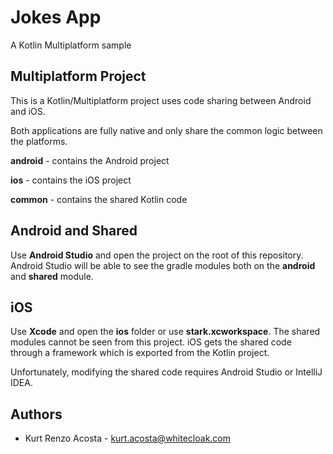 # Jokes App

A Kotlin Multiplatform sample 

## Multiplatform Project

This is a Kotlin/Multiplatform project uses code sharing between Android and iOS.

Both applications are fully native and only share the common logic between the platforms.

**android** - contains the Android project 

**ios** - contains the iOS project

**common** - contains the shared Kotlin code

## Android and Shared

Use **Android Studio** and open the project on the root of this repository.  Android Studio will be able to see the gradle modules both on the **android** and **shared** module.

## iOS

Use **Xcode** and open the **ios** folder or use **stark.xcworkspace**. The shared modules cannot be seen from this project. iOS gets the shared code through a framework which is exported from the Kotlin project.  

Unfortunately, modifying the shared code requires Android Studio or IntelliJ IDEA.


## Authors

- Kurt Renzo Acosta - [kurt.acosta@whitecloak.com](mailto:kurt.r.acosta@gmail.com)
